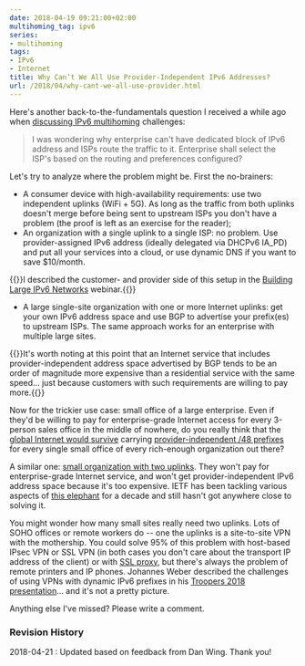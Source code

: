 ```yaml
---
date: 2018-04-19 09:21:00+02:00
multihoming_tag: ipv6
series:
- multihoming
tags:
- IPv6
- Internet
title: Why Can’t We All Use Provider-Independent IPv6 Addresses?
url: /2018/04/why-cant-we-all-use-provider.html
---
```

Here's another back-to-the-fundamentals question I received a while ago when [discussing IPv6 multihoming](/2018/04/new-in-ipv6-next-chapter-in-ipv6.html) challenges:

> I was wondering why enterprise can't have dedicated block of IPv6 address and ISPs route the traffic to it. Enterprise shall select the ISP\'s based on the routing and preferences configured?

Let's try to analyze where the problem might be. First the no-brainers:
<!--more-->
-   A consumer device with high-availability requirements: use two independent uplinks (WiFi + 5G). As long as the traffic from both uplinks doesn't merge before being sent to upstream ISPs you don't have a problem (the proof is left as an exercise for the reader);
-   An organization with a single uplink to a single ISP: no problem. Use provider-assigned IPv6 address (ideally delegated via DHCPv6 IA_PD) and put all your services into a cloud, or use dynamic DNS if you want to save \$10/month.

{{<note info>}}I described the customer- and provider side of this setup in the [Building Large IPv6 Networks](http://www.ipspace.net/Building_Large_IPv6_Service_Provider_Networks) webinar.{{</note>}}

-   A large single-site organization with one or more Internet uplinks: get your own IPv6 address space and use BGP to advertise your prefix(es) to upstream ISPs. The same approach works for an enterprise with multiple large sites.

{{<note info>}}It's worth noting at this point that an Internet service that includes provider-independent address space advertised by BGP tends to be an order of magnitude more expensive than a residential service with the same speed... just because customers with such requirements are willing to pay more.{{</note>}}

Now for the trickier use case: small office of a large enterprise. Even if they'd be willing to pay for enterprise-grade Internet access for every 3-person sales office in the middle of nowhere, do you really think that the [global Internet would survive](/2012/03/anyone-can-get-ipv6-pi-space-buy-more.html) carrying [provider-independent /48 prefixes](/2011/02/ipv6-provider-independent-addresses.html) for every single small office of every rich-enough organization out there?

A similar one: [small organization with two uplinks](/2018/04/new-in-ipv6-next-chapter-in-ipv6.html). They won't pay for enterprise-grade Internet service, and won't get provider-independent IPv6 address space because it's too expensive. IETF has been tackling various aspects of [this elephant](/2010/12/small-site-multihoming-in-ipv6-mission.html) for a decade and still hasn't got anywhere close to solving it.

You might wonder how many small sites really need two uplinks. Lots of SOHO offices or remote workers do -- one the uplinks is a site-to-site VPN with the mothership. You could solve 95% of this problem with host-based IPsec VPN or SSL VPN (in both cases you don't care about the transport IP address of the client) or with [SSL proxy](/2018/03/before-commenting-on-someone-mentioning.html), but there's always the problem of remote printers and IP phones. Johannes Weber described the challenges of using VPNs with dynamic IPv6 prefixes in his [Troopers 2018 presentation](https://www.troopers.de/troopers18/agenda/9grrde/)... and it's not a pretty picture.

Anything else I've missed? Please write a comment.

### Revision History

2018-04-21
: Updated based on feedback from Dan Wing. Thank you!
